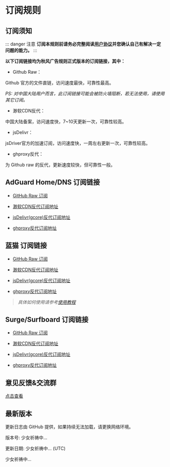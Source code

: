 # 订阅规则

## 订阅须知

::: danger 注意
**订阅本规则前请务必完整阅读[用户协议](./Protocol.md)并您确认自己有解决一定问题的能力。**
:::

**以下订阅链接均为秋风广告规则正式版本的订阅链接，其中：**

- Github Raw：

Github 官方的文件直链，访问速度最快，可靠性最高。

*PS: 对中国大陆用户而言，此订阅链接可能会被防火墙阻断，若无法使用，请使用其它订阅。*

- 渺软CDN反代：

中国大陆备案，访问速度快，7~10天更新一次，可靠性较高。

- jsDelivr：

jsDriver官方的加速订阅，访问速度快，一周左右更新一次，可靠性较高。

 - ghproxy反代：

为 Github raw 的反代，更新速度较快，但可靠性一般。

## AdGuard Home/DNS 订阅链接

- [GitHub Raw 订阅](https://raw.githubusercontent.com/TG-Twilight/AWAvenue-Ads-Rule/main/AWAvenue-Ads-Rule.txt)

- [渺软CDN反代订阅地址](https://jsd.onmicrosoft.cn/gh/TG-Twilight/AWAvenue-Ads-Rule@main/AWAvenue-Ads-Rule.txt)

- [jsDelivr(gcore)反代订阅地址](https://gcore.jsdelivr.net/gh/TG-Twilight/AWAvenue-Ads-Rule@main/AWAvenue-Ads-Rule.txt)

- [ghproxy反代订阅地址](https://mirror.ghproxy.com/https://raw.githubusercontent.com/TG-Twilight/AWAvenue-Ads-Rule/main/AWAvenue-Ads-Rule.txt)


## 蓝猫 订阅链接

- [GitHub Raw 订阅](https://raw.githubusercontent.com/TG-Twilight/AWAvenue-Ads-Rule/main/Filters/AWAvenue-Ads-Rule-Clash.yaml)

- [渺软CDN反代订阅地址](https://jsd.onmicrosoft.cn/gh/TG-Twilight/AWAvenue-Ads-Rule@main/Filters/AWAvenue-Ads-Rule-Clash.yaml)

- [jsDelivr(gcore)反代订阅地址](https://gcore.jsdelivr.net/gh/TG-Twilight/AWAvenue-Ads-Rule@main/Filters/AWAvenue-Ads-Rule-Clash.yaml)

- [ghproxy反代订阅地址](https://mirror.ghproxy.com/https://raw.githubusercontent.com/TG-Twilight/AWAvenue-Ads-Rule/main/Filters/AWAvenue-Ads-Rule-Clash.yaml)

> *具体如何使用请参考[使用教程](./Knowledge)*

## Surge/Surfboard 订阅链接

- [GitHub Raw 订阅](https://raw.githubusercontent.com/TG-Twilight/AWAvenue-Ads-Rule/main/Filters/AWAvenue-Ads-Rule-Surge.txt)

- [渺软CDN反代订阅地址](https://jsd.onmicrosoft.cn/gh/TG-Twilight/AWAvenue-Ads-Rule@main/Filters/AWAvenue-Ads-Rule-Surge.txt)

- [jsDelivr(gcore)反代订阅地址](https://gcore.jsdelivr.net/gh/TG-Twilight/AWAvenue-Ads-Rule@main/Filters/AWAvenue-Ads-Rule-Surge.txt)

- [ghproxy反代订阅地址](https://mirror.ghproxy.com/https://raw.githubusercontent.com/TG-Twilight/AWAvenue-Ads-Rule/main/Filters/AWAvenue-Ads-Rule-Surge.txt)

## 意见反馈&交流群

[点击查看](/Support.html)

## 最新版本

<span id="hidden">更新日志由 GitHub 提供，如果持续无法加载，请更换网络环境。</span>

版本号: <span id="version">少女祈祷中...</span>

更新日期: <span id="date">少女祈祷中...</span> (UTC)

<p id="info">少女祈祷中...</p>

<script setup>
import FetchInfo from '/.vitepress/components/FetchInfo.vue'
</script>
<FetchInfo/>